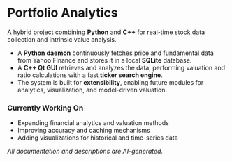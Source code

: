 # Portfolio Analytics

A hybrid project combining **Python** and **C++** for real-time stock data collection and intrinsic value analysis.

- A **Python daemon** continuously fetches price and fundamental data from Yahoo Finance and stores it in a local **SQLite** database.
- A **C++ Qt GUI** retrieves and analyzes the data, performing valuation and ratio calculations with a fast **ticker search engine**.
- The system is built for **extensibility**, enabling future modules for analytics, visualization, and model-driven valuation.

### Currently Working On
- Expanding financial analytics and valuation methods
- Improving accuracy and caching mechanisms
- Adding visualizations for historical and time-series data

_All documentation and descriptions are AI-generated._
